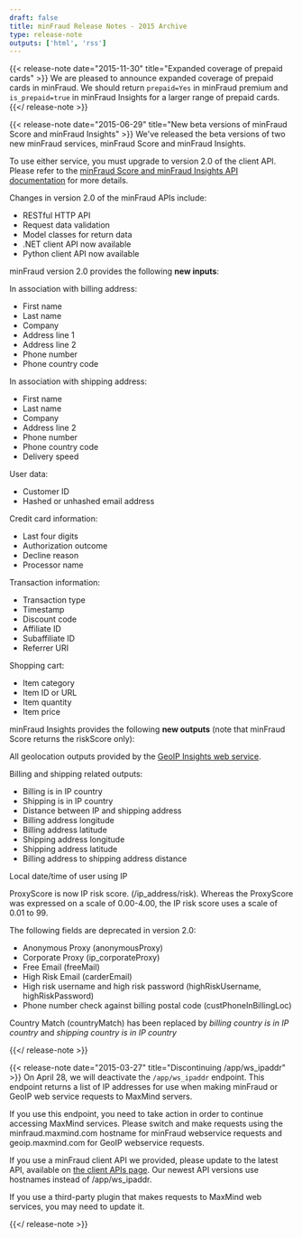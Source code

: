 ```yaml
---
draft: false
title: minFraud Release Notes - 2015 Archive
type: release-note
outputs: ['html', 'rss']
---
```


{{< release-note date="2015-11-30" title="Expanded coverage of prepaid cards" >}}
We are pleased to announce expanded coverage of prepaid cards in minFraud. We
should return `prepaid=Yes` in minFraud premium and `is_prepaid=true` in minFraud
Insights for a larger range of prepaid cards.
{{</ release-note >}}

{{< release-note date="2015-06-29" title="New beta versions of minFraud Score and minFraud Insights" >}}
We've released the beta versions of two new minFraud services, minFraud Score
and minFraud Insights.

To use either service, you must upgrade to version 2.0 of the client API. Please
refer to the
[minFraud Score and minFraud Insights API documentation](/minfraud/api-documentation)
for more details.

Changes in version 2.0 of the minFraud APIs include:

- RESTful HTTP API
- Request data validation
- Model classes for return data
- .NET client API now available
- Python client API now available

minFraud version 2.0 provides the following **new inputs**:

In association with billing address:

- First name
- Last name
- Company
- Address line 1
- Address line 2
- Phone number
- Phone country code

In association with shipping address:

- First name
- Last name
- Company
- Address line 2
- Phone number
- Phone country code
- Delivery speed

User data:

- Customer ID
- Hashed or unhashed email address

Credit card information:

- Last four digits
- Authorization outcome
- Decline reason
- Processor name

Transaction information:

- Transaction type
- Timestamp
- Discount code
- Affiliate ID
- Subaffiliate ID
- Referrer URI

Shopping cart:

- Item category
- Item ID or URL
- Item quantity
- Item price

minFraud Insights provides the following **new outputs** (note that minFraud
Score returns the riskScore only):

All geolocation outputs provided by the
[GeoIP Insights web service](https://www.maxmind.com/en/geoip2-precision-insights).

Billing and shipping related outputs:

- Billing is in IP country
- Shipping is in IP country
- Distance between IP and shipping address
- Billing address longitude
- Billing address latitude
- Shipping address longitude
- Shipping address latitude
- Billing address to shipping address distance

Local date/time of user using IP

ProxyScore is now IP risk score. (/ip_address/risk). Whereas the ProxyScore was
expressed on a scale of 0.00-4.00, the IP risk score uses a scale of 0.01 to 99.

The following fields are deprecated in version 2.0:

- Anonymous Proxy (anonymousProxy)
- Corporate Proxy (ip_corporateProxy)
- Free Email (freeMail)
- High Risk Email (carderEmail)
- High risk username and high risk password (highRiskUsername, highRiskPassword)
- Phone number check against billing postal code (custPhoneInBillingLoc)

Country Match (countryMatch) has been replaced by _billing country is in IP
country_ and _shipping country is in IP country_

{{</ release-note >}}

{{< release-note date="2015-03-27" title="Discontinuing /app/ws_ipaddr" >}}
On April 28, we will deactivate the `/app/ws_ipaddr` endpoint. This endpoint
returns a list of IP addresses for use when making minFraud or GeoIP web
service requests to MaxMind servers.

If you use this endpoint, you need to take action in order to continue accessing
MaxMind services. Please switch and make requests using the minfraud.maxmind.com
hostname for minFraud webservice requests and geoip.maxmind.com for GeoIP
webservice requests.

If you use a minFraud client API we provided, please update to the latest API,
available on
[the client APIs page](/minfraud/evaluate-a-transaction#links-to-maxmind-client-apis).
Our newest API versions use hostnames instead of /app/ws_ipaddr.

If you use a third-party plugin that makes requests to MaxMind web services, you
may need to update it.

{{</ release-note >}}
